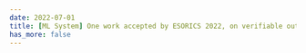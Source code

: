 ```yaml
---
date: 2022-07-01
title: [ML System] One work accepted by ESORICS 2022, on verifiable out-sourced ML training.
has_more: false
---
```

